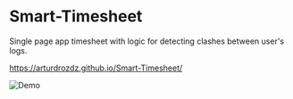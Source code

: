 # Smart-Timesheet

Single page app timesheet with logic for detecting clashes between user's logs.

https://arturdrozdz.github.io/Smart-Timesheet/

![Demo](https://raw.githubusercontent.com/ArturDrozdz/Smart-Timesheet/master/animated-demo.gif)
